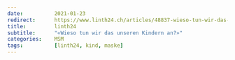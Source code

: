 ```yaml
---
date:          2021-01-23
redirect:      https://www.linth24.ch/articles/48837-wieso-tun-wir-das-unseren-kindern-an
title:         linth24
subtitle:      "«Wieso tun wir das unseren Kindern an?»"
categories:    MSM
tags:          [linth24, kind, maske]
---
```


